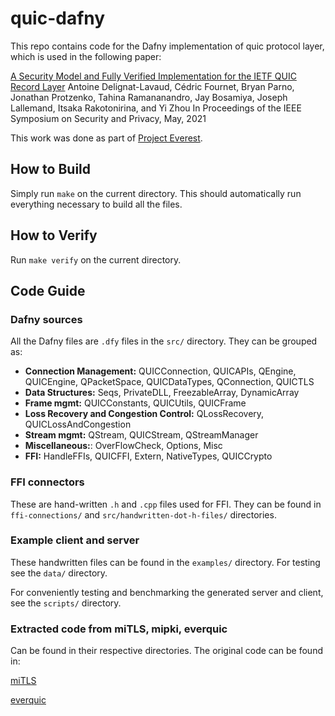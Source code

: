 # quic-dafny

This repo contains code for the Dafny implementation of quic protocol layer, which is used in the following paper:

[A Security Model and Fully Verified Implementation for the IETF QUIC Record Layer](http://www.andrew.cmu.edu/user/bparno/papers/quic-record.pdf)
Antoine Delignat-Lavaud, Cédric Fournet, Bryan Parno, Jonathan Protzenko, Tahina Ramananandro, Jay Bosamiya, Joseph Lallemand, Itsaka Rakotonirina, and Yi Zhou
In Proceedings of the IEEE Symposium on Security and Privacy, May, 2021

This work was done as part of [Project Everest](https://project-everest.github.io/).

## How to Build

Simply run `make` on the current directory. This should automatically run everything necessary to build all the files.

## How to Verify

Run `make verify` on the current directory.

## Code Guide

### Dafny sources

All the Dafny files are `.dfy` files in the `src/` directory. They can be grouped as:

+ **Connection Management:** QUICConnection, QUICAPIs, QEngine, QUICEngine, QPacketSpace, QUICDataTypes, QConnection, QUICTLS
+ **Data Structures:** Seqs, PrivateDLL, FreezableArray, DynamicArray
+ **Frame mgmt:** QUICConstants, QUICUtils, QUICFrame
+ **Loss Recovery and Congestion Control:** QLossRecovery, QUICLossAndCongestion
+ **Stream mgmt:** QStream, QUICStream, QStreamManager
+ **Miscellaneous:**: OverFlowCheck, Options, Misc
+ **FFI:** HandleFFIs, QUICFFI, Extern, NativeTypes, QUICCrypto

### FFI connectors

These are hand-written `.h` and `.cpp` files used for FFI. They can be
found in `ffi-connections/` and `src/handwritten-dot-h-files/`
directories.

### Example client and server

These handwritten files can be found in the `examples/` directory. For
testing see the `data/` directory.

For conveniently testing and benchmarking the generated server and
client, see the `scripts/` directory.

### Extracted code from miTLS, mipki, everquic

Can be found in their respective directories. The original code can be found in:

[miTLS](https://github.com/project-everest/mitls-fstar)

[everquic](https://github.com/project-everest/everquic-crypto)

